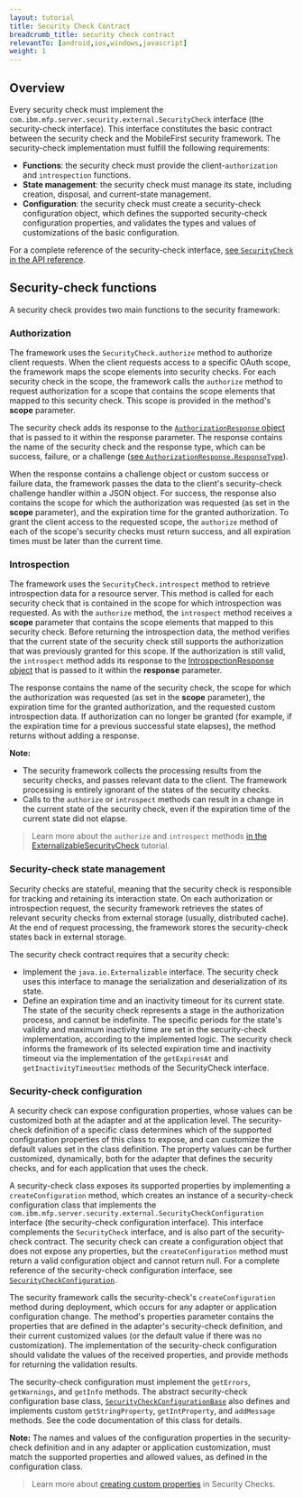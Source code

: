 ```yaml
---
layout: tutorial
title: Security Check Contract
breadcrumb_title: security check contract
relevantTo: [android,ios,windows,javascript]
weight: 1
---
```

## Overview
Every security check must implement the `com.ibm.mfp.server.security.external.SecurityCheck` interface (the security-check interface). This interface constitutes the basic contract between the security check and the MobileFirst security framework. The security-check implementation must fulfill the following requirements:

* **Functions**: the security check must provide the client-`authorization` and `introspection` functions.
* **State management**: the security check must manage its state, including creation, disposal, and current-state management.
* **Configuration**: the security check must create a security-check configuration object, which defines the supported security-check configuration properties, and validates the types and values of customizations of the basic configuration.

For a complete reference of the security-check interface, [see `SecurityCheck` in the API reference](http://www.ibm.com/support/knowledgecenter/en/SSHS8R_8.0.0/com.ibm.worklight.apiref.doc/html/refjava-mfp-server/html/com/ibm/mfp/server/security/external/checks/SecurityCheck.html?view=kc).

## Security-check functions
A security check provides two main functions to the security framework:

### Authorization
The framework uses the `SecurityCheck.authorize` method to authorize client requests. When the client requests access to a specific OAuth scope, the framework maps the scope elements into security checks. For each security check in the scope, the framework calls the `authorize` method to request authorization for a scope that contains the scope elements that mapped to this security check. This scope is provided in the method's **scope** parameter. 

The security check adds its response to the [`AuthorizationResponse` object](http://www.ibm.com/support/knowledgecenter/en/SSHS8R_8.0.0/com.ibm.worklight.apiref.doc/html/refjava-mfp-server/html/com/ibm/mfp/server/security/external/checks/AuthorizationResponse.html?view=kc) that is passed to it within the response parameter. The response contains the name of the security check and the response type, which can be success, failure, or a challenge ([see `AuthorizationResponse.ResponseType`](http://www.ibm.com/support/knowledgecenter/en/SSHS8R_8.0.0/com.ibm.worklight.apiref.doc/html/refjava-mfp-server/html/com/ibm/mfp/server/security/external/checks/AuthorizationResponse.ResponseType.html?view=kc)).

When the response contains a challenge object or custom success or failure data, the framework passes the data to the client's security-check challenge handler within a JSON object. For success, the response also contains the scope for which the authorization was requested (as set in the **scope** parameter), and the expiration time for the granted authorization. To grant the client access to the requested scope, the `authorize` method of each of the scope's security checks must return success, and all expiration times must be later than the current time.

### Introspection
The framework uses the `SecurityCheck.introspect` method to retrieve introspection data for a resource server. This method is called for each security check that is contained in the scope for which introspection was requested. As with the `authorize` method, the `introspect` method receives a **scope** parameter that contains the scope elements that mapped to this security check. Before returning the introspection data, the method verifies that the current state of the security check still supports the authorization that was previously granted for this scope. If the authorization is still valid, the `introspect` method adds its response to the [IntrospectionResponse object](http://www.ibm.com/support/knowledgecenter/en/SSHS8R_8.0.0/com.ibm.worklight.apiref.doc/html/refjava-mfp-server/html/com/ibm/mfp/server/security/external/checks/IntrospectionResponse.html?view=kc) that is passed to it within the **response** parameter.

The response contains the name of the security check, the scope for which the authorization was requested (as set in the **scope** parameter), the expiration time for the granted authorization, and the requested custom introspection data. If authorization can no longer be granted (for example, if the expiration time for a previous successful state elapses), the method returns without adding a response.

**Note:**

* The security framework collects the processing results from the security checks, and passes relevant data to the client. The framework processing is entirely ignorant of the states of the security checks.
* Calls to the `authorize` or `introspect` methods can result in a change in the current state of the security check, even if the expiration time of the current state did not elapse. 

> Learn more about the `authorize` and `introspect` methods [in the ExternalizableSecurityCheck](../../externalizable-security-check) tutorial.

### Security-check state management
Security checks are stateful, meaning that the security check is responsible for tracking and retaining its interaction state. On each authorization or introspection request, the security framework retrieves the states of relevant security checks from external storage (usually, distributed cache). At the end of request processing, the framework stores the security-check states back in external storage.

The security check contract requires that a security check:

* Implement the `java.io.Externalizable` interface. The security check uses this interface to manage the serialization and deserialization of its state.
* Define an expiration time and an inactivity timeout for its current state. The state of the security check represents a stage in the authorization process, and cannot be indefinite. The specific periods for the state's validity and maximum inactivity time are set in the security-check implementation, according to the implemented logic. The security check informs the framework of its selected expiration time and inactivity timeout via the implementation of the `getExpiresAt` and `getInactivityTimeoutSec` methods of the SecurityCheck interface.

### Security-check configuration
A security check can expose configuration properties, whose values can be customized both at the adapter and at the application level. The security-check definition of a specific class determines which of the supported configuration properties of this class to expose, and can customize the default values set in the class definition. The property values can be further customized, dynamically, both for the adapter that defines the security checks, and for each application that uses the check.

A security-check class exposes its supported properties by implementing a `createConfiguration` method, which creates an instance of a security-check configuration class that implements the `com.ibm.mfp.server.security.external.SecurityCheckConfiguration` interface (the security-check configuration interface). This interface complements the `SecurityCheck` interface, and is also part of the security-check contract. The security check can create a configuration object that does not expose any properties, but the `createConfiguration` method must return a valid configuration object and cannot return null. For a complete reference of the security-check configuration interface, see [`SecurityCheckConfiguration`](http://www.ibm.com/support/knowledgecenter/en/SSHS8R_8.0.0/com.ibm.worklight.apiref.doc/html/refjava-mfp-server/html/com/ibm/mfp/server/security/external/checks/SecurityCheckConfiguration.html?view=kc). 

The security framework calls the security-check's `createConfiguration` method during deployment, which occurs for any adapter or application configuration change. The method's properties parameter contains the properties that are defined in the adapter's security-check definition, and their current customized values (or the default value if there was no customization). The implementation of the security-check configuration should validate the values of the received properties, and provide methods for returning the validation results.

The security-check configuration must implement the `getErrors`, `getWarnings`, and `getInfo` methods. The abstract security-check configuration base class, [`SecurityCheckConfigurationBase`](http://www.ibm.com/support/knowledgecenter/en/SSHS8R_8.0.0/com.ibm.worklight.apiref.doc/html/refjava-mfp-server/html/com/ibm/mfp/server/security/external/checks/impl/SecurityCheckConfigurationBase.html?view=kc) also defines and implements custom `getStringProperty`, `getIntProperty`, and `addMessage` methods. See the code documentation of this class for details.

**Note:** The names and values of the configuration properties in the security-check definition and in any adapter or application customization, must match the supported properties and allowed values, as defined in the configuration class.

> Learn more about [creating custom properties](../#security-check-configuration) in Security Checks.